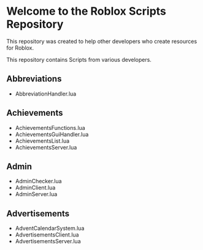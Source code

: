 # Welcome to the Roblox Scripts Repository

This repository was created to help other developers who create resources for Roblox.

This repository contains Scripts from various developers.

## Abbreviations
  
  * AbbreviationHandler.lua

## Achievements

  * AchievementsFunctions.lua
  * AchievementsGuiHandler.lua
  * AchievementsList.lua
  * AchievementsServer.lua

## Admin

  * AdminChecker.lua
  * AdminClient.lua
  * AdminServer.lua

## Advertisements

  * AdventCalendarSystem.lua
  * AdvertisementsClient.lua
  * AdvertisementsServer.lua